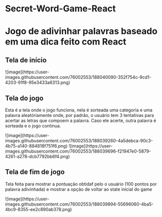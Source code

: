 # Secret-Word-Game-React
<h1>Jogo de adivinhar palavras baseado em uma dica feito com React</h1>
<h2>Tela de início</h2>
![image](https://user-images.githubusercontent.com/76002553/188040090-352f754c-9cd1-4203-91f8-95e3433a6313.png)

<h2>Tela do jogo</h2>
<p>Esta é a tela onde o jogo funciona, nela é sorteada uma categoria e uma palavra aleatóriamente onde, por padrão, o usuário tem 3 tentativas para acertar as letras que compoem a palavra.
Caso ele acerte, outra palavra é sorteada e o jogo continua.</p>
![image](https://user-images.githubusercontent.com/76002553/188039260-4a5debca-90c3-4b75-a140-884818f751f6.png)
![image](https://user-images.githubusercontent.com/76002553/188039696-f21947e0-5879-4261-a278-dcb7792bb6f4.png)
<h2>Tela de fim de jogo</h2>
<p>Tela feita para mostrar a pontuação obtidaf pelo o usuário (100 pontos por palavra adivinhada) e mostrar a opção de voltar ao state inicial do game</p>
![image](https://user-images.githubusercontent.com/76002553/188039894-55696060-4ba5-4bc9-8355-ee2c890ab378.png)

